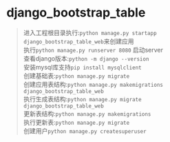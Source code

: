 # django_bootstrap_table

> 进入工程根目录执行:`python manage.py startapp django_bootstrap_table_web`来创建应用  
执行`python manage.py runserver 8080` 启动server  
查看django版本:`python -m django --version`  
安装mysql库支持`pip install mysqlclient`  
创建基础表:`python manage.py migrate`  
创建应用表结构:`python manage.py makemigrations django_bootstrap_table_web`  
执行生成表结构:`python manage.py migrate django_bootstrap_table_web`  
更新表结构:`python manage.py makemigrations`  
执行更新表:`python manage.py migrate`  
创建用户`python manage.py createsuperuser`  